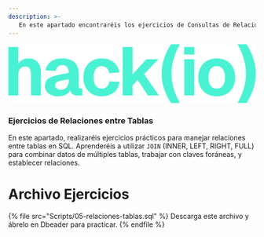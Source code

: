 ```yaml
---
description: >-
   En este apartado encontraréis los ejercicios de Consultas de Relaciones entre Tablas en SQL. 
---
```


<div style="text-align: center;">
  <img src="https://github.com/Hack-io-Data/Imagenes/blob/main/01-LogosHackio/logo_celeste@4x.png?raw=true" alt="logo hack(io)" />
</div>


### Ejercicios de Relaciones entre Tablas

En este apartado, realizaréis ejercicios prácticos para manejar relaciones entre tablas en SQL. Aprenderéis a utilizar `JOIN` (INNER, LEFT, RIGHT, FULL) para combinar datos de múltiples tablas, trabajar con claves foráneas, y establecer relaciones. 

# Archivo Ejercicios

{% file src="Scripts/05-relaciones-tablas.sql" %}
Descarga este archivo y ábrelo en Dbeader para practicar.
{% endfile %}